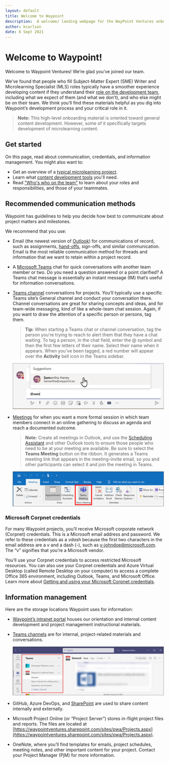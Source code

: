 ```yaml
---
layout: default
title: Welcome to Waypoint
description:  A welcome/ landing webpage for the WayPoint Ventures onboarding documentation website
author: kcarlson
date: 6 Sept 2021
---
```


# Welcome to Waypoint!

Welcome to Waypoint Ventures! We’re glad you’ve joined our team.

We’ve found that people who fill Subject-Matter Expert (SME) Writer and Microlearning Specialist (MLS) roles typically have a smoother experience developing content if they understand their [role on the development team]({{site.baseurl}}/01-people/01-who-is-who.html), including what we expect of them (and what we don’t), and who else might be on their team. We think you’ll find these materials helpful as you dig into Waypoint’s development process and your critical role in it.

>**Note:** This high-level onboarding material is oriented toward general content development. However, some of it specifically targets development of microlearning content.

## Get started

On this page, read about communication, credentials, and information management. You might also want to:

- Get an overview of a [typical microlearning project]({{site.baseurl}}/projects/typical-ml-project-information.html).
- Learn what [content development tools]({{site.baseurl}}/projects/content-development-tools.html) you'll need.
- Read ["Who's who on the team"]({{site.baseurl}}/people/who-is-who.html) to learn about your roles and responsibilities, and those of your teammates.

## Recommended communication methods

Waypoint has guidelines to help you decide how best to communicate about project matters and milestones.

We recommend that you use:

- Email (the newest version of [Outlook](https://support.microsoft.com/en-us/office/outlook-training-8a5b816d-9052-4190-a5eb-494512343cca)) for communications of record, such as assignments, [hand-offs](https://waypointventures.sharepoint.com/:p:/r/sites/Home/_layouts/15/Doc.aspx?sourcedoc=%7B780B3B73-6779-4D8E-A506-0BA3B1372DE5%7D&file=Waypoint%20Hand-off%20Foundations.pptx&action=edit&mobileredirect=true), sign-offs, and similar communication. Email is the most reliable communication method for threads and information that we want to retain within a project record.
- A [Microsoft Teams](https://support.microsoft.com/en-us/office/microsoft-teams-video-training-4f108e54-240b-4351-8084-b1089f0d21d7?ui=en-us&rs=en-us&ad=us) chat for quick conversations with another team member or two. Do you need a question answered or a point clarified? A Teams chat message is essentially an instant message (IM) that’s useful for information conversations.
- [Teams channel](https://support.microsoft.com/en-us/office/work-in-channels-99d33aaa-0743-47c6-a476-eb0a24abcb7e) conversations for projects. You’ll typically use a specific Teams site’s General channel and conduct your conversation there. Channel conversations are great for sharing concepts and ideas, and for team-wide messaging, kind of like a whole-team chat session. Again, if you want to draw the attention of a specific person or persons, tag them.

    >**Tip:** When starting a Teams chat or channel conversation, tag the person you’re trying to reach to alert them that they have a chat waiting. To tag a person, in the chat field, enter the @ symbol and then the first few letters of their name. Select their name when it appears. When you've been tagged, a red number will appear over the **Activity** bell icon in the Teams sidebar.

    ![Tagging a person in Teams](assets/images/02-projects/tagging-in-teams.png)

- [Meetings](https://support.microsoft.com/en-us/office/meetings-in-teams-e0b0ae21-53ee-4462-a50d-ca9b9e217b67) for when you want a more formal session in which team members connect in an online gathering to discuss an agenda and reach a documented outcome.

    >**Note:** Create all meetings in Outlook, and use the [Scheduling Assistant](https://support.microsoft.com/en-us/office/use-the-scheduling-assistant-and-room-finder-for-meetings-in-outlook-2e00ac07-cef1-47c8-9b99-77372434d3fa) and other Outlook tools to ensure those people who need to be at your meeting are available. Be sure to select the **Teams Meeting** button on the ribbon. It generates a Teams meeting link that appears in the meeting-invite email, so you and other participants can select it and join the meeting in Teams.

    ![The Teams Meeting button](assets/images/02-projects/teams-meeting-button.png)


### Microsoft Corpnet credentials

For many Waypoint projects, you’ll receive Microsoft corporate network (Corpnet) credentials. This is a Microsoft email address and password. We refer to these credentials as a *vdash* because the first two characters in the email address are a *v* and a dash (*-*), such as v-johndoe@microsoft.com. The “v” signifies that you’re a Microsoft vendor.

You’ll use your Corpnet credentials to access restricted Microsoft resources. You can also use your Corpnet credentials and Azure Virtual Desktop (called Remote Desktop on your computer) to access a complete Office 365 environment, including Outlook, Teams, and Microsoft Office. Learn more about [Getting and using your Microsoft Corpnet credentials](https://waypointventures.sharepoint.com/:w:/r/sites/Home/_layouts/15/doc2.aspx?sourcedoc=%7B6CC69912-B551-43CD-B842-2A09295BA592%7D&file=Getting%20and%20using%20your%20Microsoft%20Corpnet%20credentials.docx&action=default&mobileredirect=true&cid=12c0dcbc-be09-40a4-a5ab-0e5a387c0065). 

## Information management

Here are the storage locations Waypoint uses for information:

- [Waypoint’s intranet portal](https://waypointventures.sharepoint.com/sites/Home/SitePages/MS-Learn-microlearning.aspx) houses our orientation and internal content development and project management instructional materials.
- [Teams channels](https://support.microsoft.com/en-us/office/work-in-channels-99d33aaa-0743-47c6-a476-eb0a24abcb7e) are for internal, project-related materials and conversations.

  ![Teams channels](assets/images/02-projects/teams-channels.png)
- GitHub, Azure DevOps, and [SharePoint](https://support.microsoft.com/en-us/office/introduction-to-libraries-7d4221d9-8fb9-40d5-8441-2374c84b5e26) are used to share content internally and externally. 
- Microsoft Project Online (or “Project Server”) stores in-flight project files and reports. The files are located at [https://waypointventures.sharepoint.com/sites/pwa/Projects.aspx](https://waypointventures.sharepoint.com/sites/pwa/Projects.aspx). 
- OneNote, where you’ll find templates for emails, project schedules, meeting notes, and other important content for your project. Contact your Project Manager (PjM) for more information.
